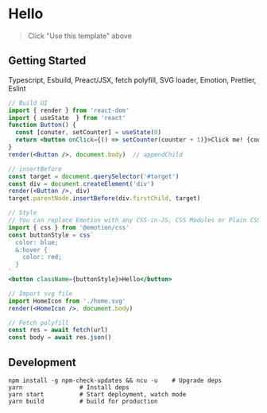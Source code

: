# Hello

> Click "Use this template" above

## Getting Started

Typescript, Esbuild, Preact/JSX, fetch polyfill, SVG loader, Emotion, Prettier, Eslint

```jsx
// Build UI
import { render } from 'react-dom'
import { useState  } from 'react'
function Button() {
  const [conuter, setCounter] = useState(0)
  return <button onClick={() => setCounter(counter + 1)}>Click me! {counter}</button>
}
render(<Button />, document.body)  // appendChild

// insertBefore
const target = document.querySelector('#target')
const div = document.createElement('div')
render(<Button />, div)
target.parentNode.insertBefore(div.firstChild, target)

// Style
// You can replace Emotion with any CSS-in-JS, CSS Modules or Plain CSS file
import { css } from '@emotion/css'
const buttonStyle = css`
  color: blue;
  &:hover {
    color: red;
  }
`
<button className={buttonStyle}>Hello</button>

// Import svg file
import HomeIcon from './home.svg'
render(<HomeIcon />, document.body)

// Fetch polyfill
const res = await fetch(url)
const body = await res.json()
```

## Development

```shell
npm install -g npm-check-updates && ncu -u    # Upgrade deps
yarn                # Install deps
yarn start          # Start deployment, watch mode
yarn build          # build for production
```
